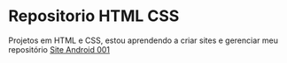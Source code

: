 # Repositorio HTML CSS
 Projetos em HTML e CSS, estou aprendendo a criar sites e gerenciar meu repositório
 <a href= "https://srdevgui.github.io/Repositorio-HTML-CSS/Desafio%203/"> Site Android 001 </a>
